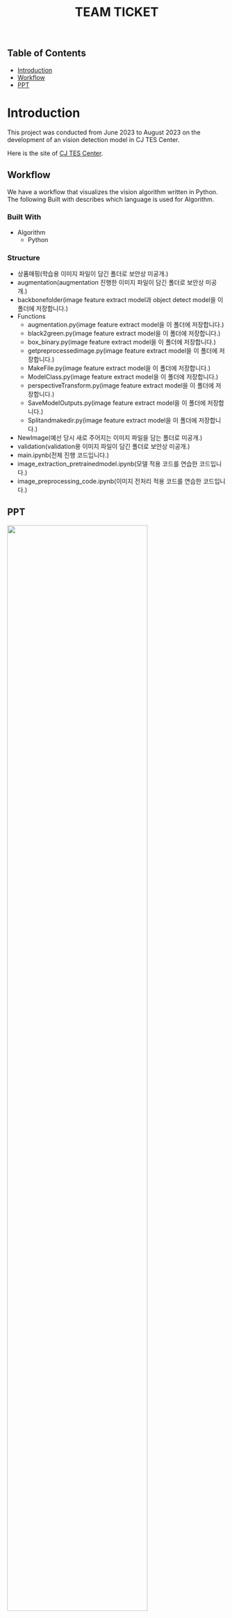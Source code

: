 <h1 align="center"> TEAM TICKET </h1> <br>

## Table of Contents

- [Introduction](#introduction)
- [Workflow](#workflow)
- [PPT](#ppt)

# Introduction

This project was conducted from June 2023 to August 2023 on the development of an vision detection model in CJ TES Center.

Here is the site of
[CJ TES Center](https://www.cjlogistics.com/ko/tes/story/technology).

## Workflow

We have a workflow that visualizes the vision algorithm written in Python. The following Built with describes which language is used for Algorithm.

### Built With

  * Algorithm
    * Python
### Structure
  * 상품매핑(학습용 이미지 파일이 담긴 폴더로 보안상 미공개.)
  * augmentation(augmentation 진행한 이미지 파일이 담긴 폴더로 보안상 미공개.)
  * backbonefolder(image feature extract model과 object detect model을 이 폴더에 저장합니다.)
  * Functions
    * augmentation.py(image feature extract model을 이 폴더에 저장합니다.)
    * black2green.py(image feature extract model을 이 폴더에 저장합니다.)
    * box_binary.py(image feature extract model을 이 폴더에 저장합니다.)
    * getpreprocessedimage.py(image feature extract model을 이 폴더에 저장합니다.)
    * MakeFile.py(image feature extract model을 이 폴더에 저장합니다.)
    * ModelClass.py(image feature extract model을 이 폴더에 저장합니다.)
    * perspectiveTransform.py(image feature extract model을 이 폴더에 저장합니다.)
    * SaveModelOutputs.py(image feature extract model을 이 폴더에 저장합니다.)
    * Splitandmakedir.py(image feature extract model을 이 폴더에 저장합니다.)
  * NewImage(예선 당시 새로 주어지는 이미지 파일을 담는 폴더로 미공개.)
  * validation(validation용 이미지 파일이 담긴 폴더로 보안상 미공개.)
  * main.ipynb(전체 진행 코드입니다.)
  * image_extraction_pretrainedmodel.ipynb(모델 적용 코드를 연습한 코드입니다.)
  * image_preprocessing_code.ipynb(이미지 전처리 적용 코드를 연습한 코드입니다.)

## PPT

<img width="80%" src="https://github.com/CJ-TICKET/CJ-VisionProject-2023/assets/48382347/5157178a-561c-46fd-ac2c-67a448d3987f"/>
<img width="80%" src="https://github.com/CJ-TICKET/CJ-VisionProject-2023/assets/48382347/e54caa68-b273-4b03-9000-429553114854"/>
<img width="80%" src="https://github.com/CJ-TICKET/CJ-VisionProject-2023/assets/48382347/05bdb5c4-8a6d-4f7e-b6ea-88851786abe3"/>
<img width="80%" src="https://github.com/CJ-TICKET/CJ-VisionProject-2023/assets/48382347/e32cfb29-0ba7-4d17-9de7-a843ed4f17fe"/>
<img width="80%" src="https://github.com/CJ-TICKET/CJ-VisionProject-2023/assets/48382347/ee417316-e373-44a0-91cb-be874f6970f7"/>
<img width="80%" src="https://github.com/CJ-TICKET/CJ-VisionProject-2023/assets/48382347/a78e8efb-47ec-4adb-835b-c595ad5b089a"/>
<img width="80%" src="https://github.com/CJ-TICKET/CJ-VisionProject-2023/assets/48382347/d946af90-f0f5-424e-b9fd-6f0a389777ad"/>
<img width="80%" src="https://github.com/CJ-TICKET/CJ-VisionProject-2023/assets/48382347/1beb9ce3-e9f2-4076-bc1d-02d6465e200b"/>
<img width="80%" src="https://github.com/CJ-TICKET/CJ-VisionProject-2023/assets/48382347/b67b445a-c045-45d4-8730-6507be077df0"/>
<img width="80%" src="https://github.com/CJ-TICKET/CJ-VisionProject-2023/assets/48382347/68e89d8c-76b3-46b2-a5b4-0ae1af99f740"/>
